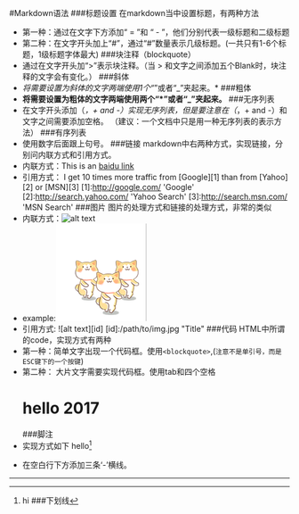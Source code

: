 #Markdown语法
###标题设置
在markdown当中设置标题，有两种方法
* 第一种：通过在文字下方添加“ = ”和 “ - ”，他们分别代表一级标题和二级标题
* 第二种：在文字开头加上“#”，通过“#”数量表示几级标题。(一共只有1-6个标题，1级标题字体最大)
###块注释（blockquote）
* 通过在文字开头加“>”表示块注释。（当 > 和文字之间添加五个Blank时，块注释的文字会有变化。）
###斜体
* *将需要设置为斜体的文字两端使用1个“*”或者“_”夹起来。*
###粗体
* **将需要设置为粗体的文字两端使用两个“*”或者“_”夹起来。**
###无序列表
* 在文字开头添加（*，+ and -）实现无序列表，但是要注意在（*，+ and -）和文字之间需要添加空格。
（建议：一个文档中只是用一种无序列表的表示方法）
###有序列表
* 使用数字后面跟上句号。
###链接
markdown中右两种方式，实现链接，分别问内联方式和引用方式。
* 内联方式：This is an [baidu link](http://www.baidu.com)
* 引用方式： I get 10 times more traffic from [Google][1] than from [Yahoo][2] or [MSN][3]
[1]:http://google.com/          'Google'
[2]:http://search.yahoo.com/    'Yahoo Search'
[3]:http://search.msn.com/      'MSN Search'
###图片
图片的处理方式和链接的处理方式，非常的类似
* 内联方式：![alt text](/path/to/img.jpg "Title")
* example:![联系素材](markdownM.png)
* 引用方式:
![alt text][id]
[id]:/path/to/img.jpg "Title"
###代码
HTML中所谓的code，实现方式有两种
* 第一种：简单文字出现一个代码框。使用`<blockquote>`,(`注意不是单引号，而是ESC键下的一个按键`)
* 第二种： 大片文字需要实现代码框。使用tab和四个空格
            <html>
            <head></head>
            <body>
            <h1>hello 2017</h1>
            </body>
            </html>
###脚注
* 实现方式如下
 hello[^hello]
[^hello]:hi
###下划线
* 在空白行下方添加三条‘-’横线。

---
